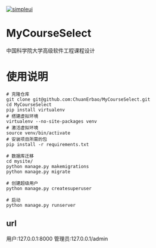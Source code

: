 [![simpleui](https://img.shields.io/badge/developing%20with-Simpleui-2077ff.svg)](https://github.com/newpanjing/simpleui)
# MyCourseSelect
中国科学院大学高级软件工程课程设计

# 使用说明
```
# 克隆仓库
git clone git@github.com:ChuanErbao/MyCourseSelect.git
cd MyCourseSelect
pip install virtualenv
# 搭建虚拟环境
virtualenv --no-site-packages venv
# 激活虚拟环境
source venv/bin/activate
# 安装项目所需的包
pip install -r requirements.txt

# 数据库迁移
cd mysite/
python manage.py makemigrations
python manage.py migrate

# 创建超级用户
python manage.py createsuperuser

# 启动
python manage.py runserver

```
## url
用户:127.0.0.1:8000
管理员:127.0.0.1/admin

